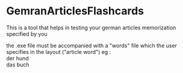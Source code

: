 # GemranArticlesFlashcards
This is a tool that helps in testing your german articles memorization specified by you

the .exe file must be accompanied with a "words" file which the user specifies in the layout ("article word")
eg :<br />
der hund <br />
das buch 
